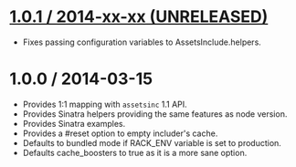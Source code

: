 [1.0.1 / 2014-xx-xx (UNRELEASED)](https://github.com/GoalSmashers/assets-include-ruby/compare/v1.0.1...1.0.0)
==================

* Fixes passing configuration variables to AssetsInclude.helpers.

1.0.0 / 2014-03-15
==================

* Provides 1:1 mapping with `assetsinc` 1.1 API.
* Provides Sinatra helpers providing the same features as node version.
* Provides Sinatra examples.
* Provides a #reset option to empty includer's cache.
* Defaults to bundled mode if RACK_ENV variable is set to production.
* Defaults cache_boosters to true as it is a more sane option.
